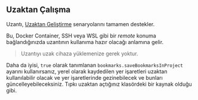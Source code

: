 ## Uzaktan Çalışma

Uzantı, [Uzaktan Geliştirme](https://code.visualstudio.com/docs/remote/remote-overview) senaryolarını tamamen destekler.

Bu, Docker Container, SSH veya WSL gibi bir _remote_ konuma bağlandığınızda uzantının kullanıma hazır olacağı anlamına gelir.

> Uzantıyı uzak cihaza yüklemenize gerek yoktur.

Daha da iyisi, `true` olarak tanımlanan `bookmarks.saveBookmarksInProject` ayarını kullanırsanız, yerel olarak kaydedilen yer işaretleri uzaktan kullanılabilir olacak ve yer işaretlerinde gezinebilecek ve bunları güncelleyebileceksiniz. Tıpkı uzaktan açtığınız klasördeki bir kaynak olduğu gibi.
